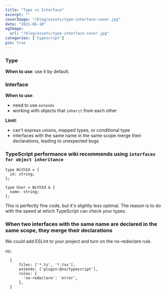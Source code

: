 ```yaml
---
title: "Type vs Interface"
excerpt: ""
coverImage: "/blog/assets/type-interface-cover.jpg"
date: "2021-06-10"
ogImage:
  url: "/blog/assets/type-interface-cover.jpg"
categories: ['typescript']
pin: true
---
```


### Type

**When to use**: use it by default.

### Interface

**When to use**: 
- need to use `extends`
- working with objects that `inherit` from each other

**Limit**: 
- can't express unions, mapped types, or conditional type
- interfaces with the same name in the same scope merge their declarations, leading to unexpected bugs

### TypeScript performance wiki recommends using `interfaces for object inheritance`

```
type WithId = {
  id: string;
};

type User = WithId & {
  name: string;
};
```

This is perfectly fine code, but it's slightly less optimal. The reason is to do with the speed at which TypeScript can check your types.

### When two interfaces with the same name are declared in the same scope, they merge their declarations

We could add ESLint to your project and turn on the no-redeclare rule.

nx:

```
  {
      files: ['*.ts', '*.tsx'],
      extends: ['plugin:@nx/typescript'],
      rules: {
        'no-redeclare': 'error',
      },
  }
```
